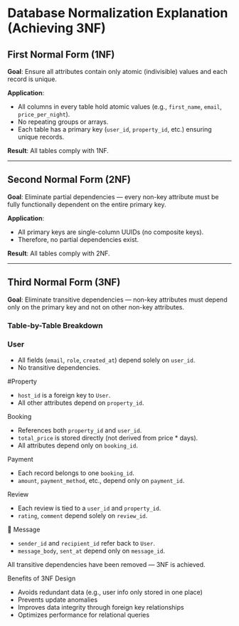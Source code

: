 # Database Normalization Explanation (Achieving 3NF)

## First Normal Form (1NF)

**Goal**: Ensure all attributes contain only atomic (indivisible) values and each record is unique.

**Application**:
- All columns in every table hold atomic values (e.g., `first_name`, `email`, `price_per_night`).
- No repeating groups or arrays.
- Each table has a primary key (`user_id`, `property_id`, etc.) ensuring unique records.

**Result**: All tables comply with 1NF.

---

## Second Normal Form (2NF)

**Goal**: Eliminate partial dependencies — every non-key attribute must be fully functionally dependent on the entire primary key.

**Application**:
- All primary keys are single-column UUIDs (no composite keys).
- Therefore, no partial dependencies exist.

**Result**: All tables comply with 2NF.

---

## Third Normal Form (3NF)

**Goal**: Eliminate transitive dependencies — non-key attributes must depend only on the primary key and not on other non-key attributes.

### Table-by-Table Breakdown

### User
- All fields (`email`, `role`, `created_at`) depend solely on `user_id`.
- No transitive dependencies.

#Property
- `host_id` is a foreign key to `User`.
- All other attributes depend on `property_id`.

Booking
- References both `property_id` and `user_id`.
- `total_price` is stored directly (not derived from price * days).
- All attributes depend only on `booking_id`.

Payment
- Each record belongs to one `booking_id`.
- `amount`, `payment_method`, etc., depend only on `payment_id`.

Review
- Each review is tied to a `user_id` and `property_id`.
- `rating`, `comment` depend solely on `review_id`.

💬 Message
- `sender_id` and `recipient_id` refer back to `User`.
- `message_body`, `sent_at` depend only on `message_id`.

All transitive dependencies have been removed — 3NF is achieved.

Benefits of 3NF Design

- Avoids redundant data (e.g., user info only stored in one place)
- Prevents update anomalies
- Improves data integrity through foreign key relationships
- Optimizes performance for relational queries


